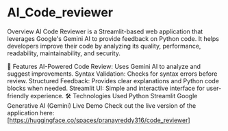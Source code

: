 # AI_Code_reviewer
Overview
AI Code Reviewer is a Streamlit-based web application that leverages Google's Gemini AI to provide feedback on Python code. It helps developers improve their code by analyzing its quality, performance, readability, maintainability, and security.

🚀 Features
AI-Powered Code Review: Uses Gemini AI to analyze and suggest improvements.
Syntax Validation: Checks for syntax errors before review.
Structured Feedback: Provides clear explanations and Python code blocks when needed.
Streamlit UI: Simple and interactive interface for user-friendly experience.
🛠️ Technologies Used
Python
Streamlit
Google Generative AI (Gemini)
 Live Demo
Check out the live version of the application here:
[https://huggingface.co/spaces/pranayreddy316/code_reviewer]
